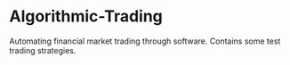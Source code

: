 # Algorithmic-Trading
Automating financial market trading through software. Contains some test trading strategies.

